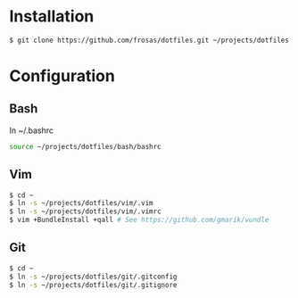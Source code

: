 
# Installation

```bash
$ git clone https://github.com/frosas/dotfiles.git ~/projects/dotfiles
```

# Configuration

## Bash

In ~/.bashrc

```bash
source ~/projects/dotfiles/bash/bashrc
```

## Vim

```bash
$ cd ~
$ ln -s ~/projects/dotfiles/vim/.vim
$ ln -s ~/projects/dotfiles/vim/.vimrc
$ vim +BundleInstall +qall # See https://github.com/gmarik/vundle
```

## Git

```bash
$ cd ~
$ ln -s ~/projects/dotfiles/git/.gitconfig
$ ln -s ~/projects/dotfiles/git/.gitignore
```
